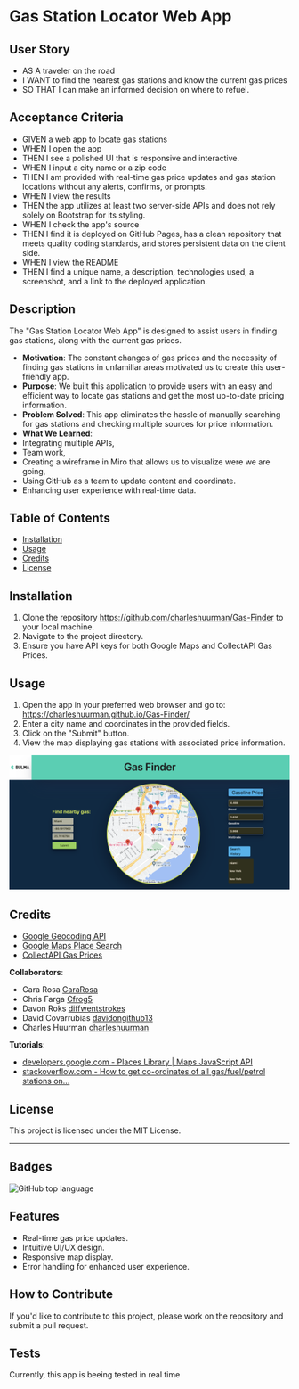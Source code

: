 # Gas Station Locator Web App

## User Story

- AS A traveler on the road
- I WANT to find the nearest gas stations and know the current gas prices
- SO THAT I can make an informed decision on where to refuel.

## Acceptance Criteria

- GIVEN a web app to locate gas stations
- WHEN I open the app
- THEN I see a polished UI that is responsive and interactive.
- WHEN I input a city name or a zip code
- THEN I am provided with real-time gas price updates and gas station locations without any alerts, confirms, or prompts.
- WHEN I view the results
- THEN the app utilizes at least two server-side APIs and does not rely solely on Bootstrap for its styling.
- WHEN I check the app's source
- THEN I find it is deployed on GitHub Pages, has a clean repository that meets quality coding standards, and stores persistent data on the client side.
- WHEN I view the README
- THEN I find a unique name, a description, technologies used, a screenshot, and a link to the deployed application.

## Description

The "Gas Station Locator Web App" is designed to assist users in finding gas stations, along with the current gas prices. 

- **Motivation**: The constant changes of gas prices and the necessity of finding gas stations in unfamiliar areas motivated us to create this user-friendly app.
- **Purpose**: We built this application to provide users with an easy and efficient way to locate gas stations and get the most up-to-date pricing information.
- **Problem Solved**: This app eliminates the hassle of manually searching for gas stations and checking multiple sources for price information.
- **What We Learned**: 
-   Integrating multiple APIs,
-   Team work,
-   Creating a wireframe in Miro that allows us to visualize were we are going, 
-   Using GitHub as a team to update content and coordinate.
-   Enhancing user experience with real-time data.

## Table of Contents

- [Installation](#installation)
- [Usage](#usage)
- [Credits](#credits)
- [License](#license)

## Installation

1. Clone the repository https://github.com/charleshuurman/Gas-Finder to your local machine.
2. Navigate to the project directory.
3. Ensure you have API keys for both Google Maps and CollectAPI Gas Prices.

## Usage

1. Open the app in your preferred web browser and go to: https://charleshuurman.github.io/Gas-Finder/
2. Enter a city name and coordinates in the provided fields.
3. Click on the "Submit" button.
4. View the map displaying gas stations with associated price information.

![Example Usage](assets/images/web.png)

## Credits
- [Google Geocoding API](https://www.collectapi.com/api/gasPrice/gas-prices-api/fromCoordinates)
- [Google Maps Place Search](https://developers.google.com/maps/documentation/javascript/examples/place-search)
- [CollectAPI Gas Prices](https://www.collectapi.com/api/gasPrice/gas-prices-api)


**Collaborators**: 
- Cara Rosa [CaraRosa](https://github.com/CaraRosa)
- Chris Farga [Cfrog5](https://github.com/Cfrog5)
- Davon Roks [diffwentstrokes](https://github.com/diffwentstrokes)
- David Covarrubias [davidongithub13](https://github.com/davidongithub13)
- Charles Huurman [charleshuurman](https://github.com/charleshuurman)

**Tutorials**:
- [developers.google.com - Places Library | Maps JavaScript API](https://developers.google.com)
- [stackoverflow.com - How to get co-ordinates of all gas/fuel/petrol stations on...](https://stackoverflow.com)

## License

This project is licensed under the MIT License. 

---

## Badges

![GitHub top language](https://img.shields.io/github/languages/top/user/repository) 

## Features

- Real-time gas price updates.
- Intuitive UI/UX design.
- Responsive map display.
- Error handling for enhanced user experience.

## How to Contribute

If you'd like to contribute to this project, please work on the repository and submit a pull request.

## Tests

Currently, this app is beeing tested in real time

